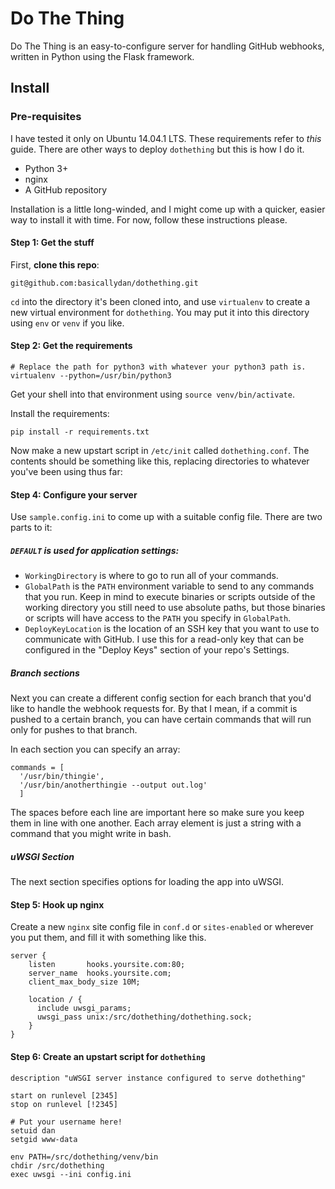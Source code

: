 # Do The Thing

Do The Thing is an easy-to-configure server for handling GitHub webhooks, written in
Python using the Flask framework.

## Install

### Pre-requisites

I have tested it only on Ubuntu 14.04.1 LTS. These requirements refer to _this_ guide. There are other ways to deploy `dothething` but this is how I do it.

* Python 3+
* nginx
* A GitHub repository

Installation is a little long-winded, and I might come up with a quicker, easier way to install it with time. For now, follow these instructions please.

#### Step 1: Get the stuff

First, **clone this repo**:

```
git@github.com:basicallydan/dothething.git
```

`cd` into the directory it's been cloned into, and use `virtualenv` to create a new virtual environment for `dothething`. You may put it into this directory using `env` or `venv` if you like.

#### Step 2: Get the requirements

```
# Replace the path for python3 with whatever your python3 path is.
virtualenv --python=/usr/bin/python3
```

Get your shell into that environment using `source venv/bin/activate`.

Install the requirements:

```
pip install -r requirements.txt
```

Now make a new upstart script in `/etc/init` called `dothething.conf`. The contents should be something like this, replacing directories to whatever you've been using thus far:

#### Step 4: Configure your server

Use `sample.config.ini` to come up with a suitable config file. There are two parts to it:

##### `DEFAULT` is used for application settings:

* `WorkingDirectory` is where to go to run all of your commands.
* `GlobalPath` is the `PATH` environment variable to send to any commands that you run. Keep in mind to execute binaries or scripts outside of the working directory you still need to use absolute paths, but those binaries or scripts will have access to the `PATH` you specify in `GlobalPath`.
* `DeployKeyLocation` is the location of an SSH key that you want to use to communicate with GitHub. I use this for a read-only key that can be configured in the "Deploy Keys" section of your repo's Settings.

##### Branch sections

Next you can create a different config section for each branch that you'd like to handle the webhook requests for. By that I mean, if a commit is pushed to a certain branch, you can have certain commands that will run only for pushes to that branch.

In each section you can specify an array:

```
commands = [
  '/usr/bin/thingie',
  '/usr/bin/anotherthingie --output out.log'
  ]
```

The spaces before each line are important here so make sure you keep them in line with one another. Each array element is just a string with a command that you might write in bash.

##### uWSGI Section

The next section specifies options for loading the app into uWSGI.

#### Step 5: Hook up nginx

Create a new `nginx` site config file in `conf.d` or `sites-enabled` or wherever you put them, and fill it with something like this.

```
server {
    listen       hooks.yoursite.com:80;
    server_name  hooks.yoursite.com;
    client_max_body_size 10M;

    location / {
      include uwsgi_params;
      uwsgi_pass unix:/src/dothething/dothething.sock;
    }
}
```

#### Step 6: Create an upstart script for `dothething`

```
description "uWSGI server instance configured to serve dothething"

start on runlevel [2345]
stop on runlevel [!2345]

# Put your username here!
setuid dan
setgid www-data

env PATH=/src/dothething/venv/bin
chdir /src/dothething
exec uwsgi --ini config.ini
```
